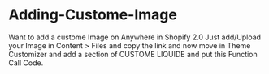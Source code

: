 # Adding-Custome-Image

Want to add a custome Image on Anywhere in Shopify 2.0
Just add/Upload your Image in Content > Files and copy the link and now move in Theme Customizer and add a section of CUSTOME LIQUIDE 
and put this Function Call Code.
